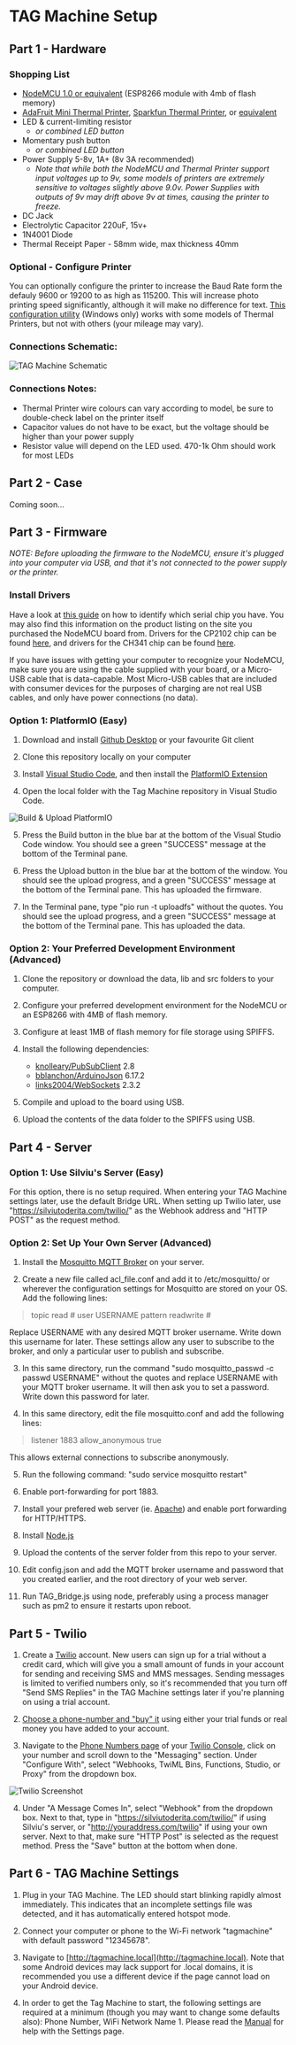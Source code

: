 # TAG Machine Setup


## Part 1 - Hardware

### Shopping List
* [NodeMCU 1.0 or equivalent](https://www.aliexpress.com/wholesale?catId=0&initiative_id=SB_20200607165641&SearchText=nodemcu) (ESP8266 module with 4mb of flash memory)
* [AdaFruit Mini Thermal Printer](https://www.adafruit.com/product/597), [Sparkfun Thermal Printer](https://www.sparkfun.com/products/14970), or [equivalent](https://www.aliexpress.com/item/4000670706301.html?spm=a2g0o.productlist.0.0.6f64c49bIuD0cf&algo_pvid=21e71930-b292-4d6e-b394-f049cdb62eff&algo_expid=21e71930-b292-4d6e-b394-f049cdb62eff-9&btsid=0ab50f6115915778964662640e4af4&ws_ab_test=searchweb0_0,searchweb201602_,searchweb201603_)
* LED & current-limiting resistor
  * *or combined LED button*
* Momentary push button
  * *or combined LED button*
* Power Supply 5-8v, 1A+ (8v 3A recommended) 
  * *Note that while both the NodeMCU and Thermal Printer support input voltages up to 9v, some models of printers are extremely sensitive to voltages slightly above 9.0v. Power Supplies with outputs of 9v may drift above 9v at times, causing the printer to freeze.*
* DC Jack
* Electrolytic Capacitor 220uF, 15v+
* 1N4001 Diode
* Thermal Receipt Paper - 58mm wide, max thickness 40mm

### Optional - Configure Printer

You can optionally configure the printer to increase the Baud Rate form the defauly 9600 or 19200 to as high as 115200. This will increase photo printing speed significantly, although it will make no difference for text. [This configuration utility](http://www.dkia.at/downloads/csn-a2-t-tool.zip) (Windows only) works with some models of Thermal Printers, but not with others (your mileage may vary). 

### Connections Schematic:

![TAG Machine Schematic](https://github.com/silviu-toderita/TAG_Machine/blob/master/docs/Schematic.png?raw=true)

### Connections Notes:
- Thermal Printer wire colours can vary according to model, be sure to double-check label on the printer itself
- Capacitor values do not have to be exact, but the voltage should be higher than your power supply
- Resistor value will depend on the LED used. 470-1k Ohm should work for most LEDs


## Part 2 - Case

Coming soon...


## Part 3 - Firmware

*NOTE: Before uploading the firmware to the NodeMCU, ensure it's plugged into your computer via USB, and that it's not connected to the power supply or the printer.*

### Install Drivers

Have a look at [this guide](https://cityos-air.readme.io/docs/1-usb-drivers-for-nodemcu-v10) on how to identify which serial chip you have. You may also find this information on the product listing on the site you purchased the NodeMCU board from. Drivers for the CP2102 chip can be found [here](https://www.silabs.com/developers/usb-to-uart-bridge-vcp-drivers), and drivers for the CH341 chip can be found [here](https://github.com/nodemcu/nodemcu-devkit/tree/master/Drivers).

If you have issues with getting your computer to recognize your NodeMCU, make sure you are using the cable supplied with your board, or a Micro-USB cable that is data-capable. Most Micro-USB cables that are included with consumer devices for the purposes of charging are not real USB cables, and only have power connections (no data).

### Option 1: PlatformIO (Easy)

1. Download and install [Github Desktop](https://desktop.github.com/) or your favourite Git client

2. Clone this repository locally on your computer

3. Install [Visual Studio Code](https://code.visualstudio.com/), and then install the [PlatformIO Extension](https://platformio.org/)

4. Open the local folder with the Tag Machine repository in Visual Studio Code. 

![Build & Upload PlatformIO](https://docs.platformio.org/en/latest/_images/platformio-ide-vscode-build-project.png)

5. Press the Build button in the blue bar at the bottom of the Visual Studio Code window. You should see a green "SUCCESS" message at the bottom of the Terminal pane.

6. Press the Upload button in the blue bar at the bottom of the window. You should see the upload progress, and a green "SUCCESS" message at the bottom of the Terminal pane. This has uploaded the firmware. 

7. In the Terminal pane, type "pio run -t uploadfs" without the quotes. You should see the upload progress, and a green "SUCCESS" message at the bottom of the Terminal pane. This has uploaded the data.

### Option 2: Your Preferred Development Environment (Advanced)

1. Clone the repository or download the data, lib and src folders to your computer. 

2. Configure your preferred development environment for the NodeMCU or an ESP8266 with 4MB of flash memory. 

3. Configure at least 1MB of flash memory for file storage using SPIFFS. 

4. Install the following dependencies:
	* [knolleary/PubSubClient](https://github.com/knolleary/pubsubclient) 2.8
	* [bblanchon/ArduinoJson](https://github.com/bblanchon/ArduinoJson) 6.17.2
	* [links2004/WebSockets](https://github.com/Links2004/arduinoWebSockets) 2.3.2
  
5. Compile and upload to the board using USB. 

6. Upload the contents of the data folder to the SPIFFS using USB. 



## Part 4 - Server

### Option 1: Use Silviu's Server (Easy)

For this option, there is no setup required. When entering your TAG Machine settings later, use the default Bridge URL. When setting up Twilio later, use "https://silviutoderita.com/twilio/" as the Webhook address and "HTTP POST" as the request method.

### Option 2: Set Up Your Own Server (Advanced)

1. Install the [Mosquitto MQTT Broker](https://mosquitto.org/) on your server.

2. Create a new file called acl_file.conf and add it to /etc/mosquitto/ or wherever the configuration settings for Mosquitto are stored on your OS. Add the following lines:

> topic read #
> user USERNAME
> pattern readwrite #

Replace USERNAME with any desired MQTT broker username. Write down this username for later. These settings allow any user to subscribe to the broker, and only a particular user to publish and subscribe. 

3. In this same directory, run the command "sudo mosquitto_passwd -c passwd USERNAME" without the quotes and replace USERNAME with your MQTT broker username. It will then ask you to set a password. Write down this password for later. 

4. In this same directory, edit the file mosquitto.conf and add the following lines:

> listener 1883
> allow_anonymous true

This allows external connections to subscribe anonymously. 

5. Run the following command: "sudo service mosquitto restart"

6. Enable port-forwarding for port 1883. 

7. Install your prefered web server (ie. [Apache](https://httpd.apache.org/)) and enable port forwarding for HTTP/HTTPS.

8. Install [Node.js](https://nodejs.org/en/)

9. Upload the contents of the server folder from this repo to your server. 

10. Edit config.json and add the MQTT broker username and password that you created earlier, and the root directory of your web server. 

11. Run TAG_Bridge.js using node, preferably using a process manager such as pm2 to ensure it restarts upon reboot. 

## Part 5 - Twilio

1. Create a [Twilio](https://www.twilio.com/) account. New users can sign up for a trial without a credit card, which will give you a small amount of funds in your account for sending and receiving SMS and MMS messages. Sending messages is limited to verified numbers only, so it's recommended that you turn off "Send SMS Replies" in the TAG Machine settings later if you're planning on using a trial account. 

2. [Choose a phone-number and "buy" it](https://support.twilio.com/hc/en-us/articles/223135247-How-to-Search-for-and-Buy-a-Twilio-Phone-Number-from-Console) using either your trial funds or real money you have added to your account. 

3. Navigate to the [Phone Numbers page](https://www.twilio.com/console/phone-numbers/incoming) of your [Twilio Console](https://www.twilio.com/console/), click on your number and scroll down to the "Messaging" section. Under "Configure With", select "Webhooks, TwiML Bins, Functions, Studio, or Proxy" from the dropdown box.

![Twilio Screenshot](https://github.com/silviu-toderita/TAG_Machine/blob/master/docs/Twilio_Settings.png?raw=true)

4. Under "A Message Comes In", select "Webhook" from the dropdown box. Next to that, type in "https://silviutoderita.com/twilio/" if using Silviu's server, or "http://youraddress.com/twilio" if using your own server. Next to that, make sure "HTTP Post" is selected as the request method. Press the "Save" button at the bottom when done. 

## Part 6 - TAG Machine Settings

1. Plug in your TAG Machine. The LED should start blinking rapidly almost immediately. This indicates that an incomplete settings file was detected, and it has automatically entered hotspot mode. 

2. Connect your computer or phone to the Wi-Fi network "tagmachine" with default password "12345678". 

3. Navigate to [http://tagmachine.local](http://tagmachine.local). Note that some Android devices may lack support for .local domains, it is recommended you use a different device if the page cannot load on your Android device. 

4. In order to get the Tag Machine to start, the following settings are required at a minimum (though you may want to change some defaults also): Phone Number, WiFi Network Name 1. Please read the [Manual](https://github.com/silviu-toderita/TAG_Machine/blob/master/MANUAL.md) for help with the Settings page. 

